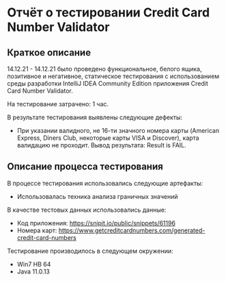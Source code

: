 # Отчёт о тестировании Credit Card Number Validator

## Краткое описание

14.12.21 - 14.12.21 было проведено функциональное, белого ящика, позитивное и негативное, статическое тестирования с использованием среды разработки IntelliJ IDEA Community Edition приложения Credit Card Number Validator.

На тестирование затрачено: 1 час.

В результате тестирования выявлены следующие дефекты:
* При указании валидного, не 16-ти значного номера карты (American Express, Diners Club, некоторые карты VISA и Discover), карта валидацию не проходит. Вывод результата: Result is FAIL.

## Описание процесса тестирования

В процессе тестирования использовались следующие артефакты:
* Использовалась техника анализа граничных значений


В качестве тестовых данных использовались данные:
* Код приложения: <https://snipit.io/public/snippets/61196>
* Номера карт: <https://www.getcreditcardnumbers.com/generated-credit-card-numbers>

Тестирование производилось в следующем окружении:
* Win7 HB 64
* Java 11.0.13